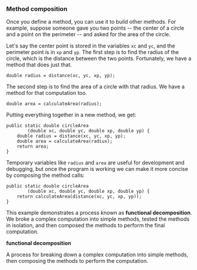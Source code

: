 ###  Method composition



Once you define a method, you can use it to build other methods.
For example, suppose someone gave you two points -- the center of a circle and a point on the perimeter -- and asked for the area of the circle.

Let's say the center point is stored in the variables `xc` and `yc`, and the perimeter point is in `xp` and `yp`.
The first step is to find the radius of the circle, which is the distance between the two points.
Fortunately, we have a method that does just that.

```code
double radius = distance(xc, yc, xp, yp);
```

The second step is to find the area of a circle with that radius.
We have a method for that computation too.

```code
double area = calculateArea(radius);
```

Putting everything together in a new method, we get:

```code
public static double circleArea
        (double xc, double yc, double xp, double yp) {
    double radius = distance(xc, yc, xp, yp);
    double area = calculateArea(radius);
    return area;
}
```

Temporary variables like `radius` and `area` are useful for development and debugging, but once the program is working we can make it more concise by composing the method calls:

```code
public static double circleArea
        (double xc, double yc, double xp, double yp) {
    return calculateArea(distance(xc, yc, xp, yp));
}
```


This example demonstrates a process known as **functional decomposition**.
We broke a complex computation into simple methods, tested the methods in isolation, and then composed the methods to perform the final computation.





**functional decomposition**

A process for breaking down a complex computation into simple methods, then composing the methods to perform the computation.